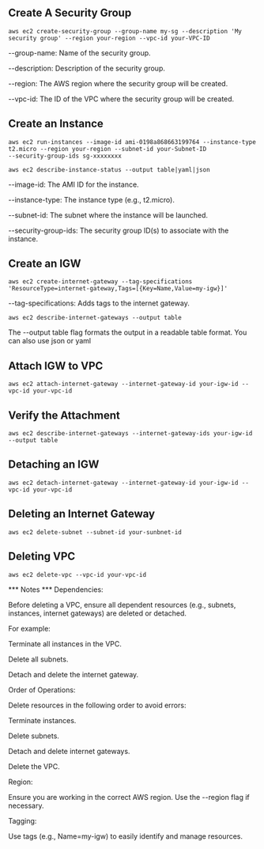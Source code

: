 ## Create A Security Group
 ```
aws ec2 create-security-group --group-name my-sg --description 'My security group' --region your-region --vpc-id your-VPC-ID

 ```
--group-name: Name of the security group.

--description: Description of the security group.

--region: The AWS region where the security group will be created.

--vpc-id: The ID of the VPC where the security group will be created.

 ## Create an Instance
 ```
aws ec2 run-instances --image-id ami-0198a868663199764 --instance-type t2.micro --region your-region --subnet-id your-Subnet-ID
 --security-group-ids sg-xxxxxxxx

aws ec2 describe-instance-status --output table|yaml|json
 ```
--image-id: The AMI ID for the instance.

--instance-type: The instance type (e.g., t2.micro).

--subnet-id: The subnet where the instance will be launched.

--security-group-ids: The security group ID(s) to associate with the instance.

## Create an IGW

 ```
aws ec2 create-internet-gateway --tag-specifications 'ResourceType=internet-gateway,Tags=[{Key=Name,Value=my-igw}]'
 ```
--tag-specifications: Adds tags to the internet gateway.
 ```
aws ec2 describe-internet-gateways --output table
 ```
The --output table flag formats the output in a readable table format. You can also use json or yaml

## Attach IGW to VPC
 ```
 aws ec2 attach-internet-gateway --internet-gateway-id your-igw-id --vpc-id your-vpc-id
  ```
## Verify the Attachment
 ```
 aws ec2 describe-internet-gateways --internet-gateway-ids your-igw-id --output table
 ```
## Detaching an IGW
 ```
 aws ec2 detach-internet-gateway --internet-gateway-id your-igw-id --vpc-id your-vpc-id
 ```

 ## Deleting an Internet Gateway
  
 ```
aws ec2 delete-subnet --subnet-id your-sunbnet-id
 ```
 ## Deleting VPC
 ```
aws ec2 delete-vpc --vpc-id your-vpc-id
```
*** Notes ***
Dependencies:

Before deleting a VPC, ensure all dependent resources (e.g., subnets, instances, internet gateways) are deleted or detached.

For example:

Terminate all instances in the VPC.

Delete all subnets.

Detach and delete the internet gateway.

Order of Operations:

Delete resources in the following order to avoid errors:

Terminate instances.

Delete subnets.

Detach and delete internet gateways.

Delete the VPC.

Region:

Ensure you are working in the correct AWS region. Use the --region flag if necessary.

Tagging:

Use tags (e.g., Name=my-igw) to easily identify and manage resources.





